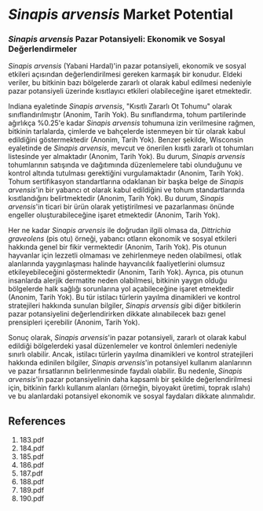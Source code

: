 # *Sinapis arvensis* Market Potential

### *Sinapis arvensis* Pazar Potansiyeli: Ekonomik ve Sosyal Değerlendirmeler

*Sinapis arvensis* (Yabani Hardal)'in pazar potansiyeli, ekonomik ve sosyal etkileri açısından değerlendirilmesi gereken karmaşık bir konudur. Eldeki veriler, bu bitkinin bazı bölgelerde zararlı ot olarak kabul edilmesi nedeniyle pazar potansiyeli üzerinde kısıtlayıcı etkileri olabileceğine işaret etmektedir.

Indiana eyaletinde *Sinapis arvensis*, "Kısıtlı Zararlı Ot Tohumu" olarak sınıflandırılmıştır (Anonim, Tarih Yok). Bu sınıflandırma, tohum partilerinde ağırlıkça %0.25'e kadar *Sinapis arvensis* tohumuna izin verilmesine rağmen, bitkinin tarlalarda, çimlerde ve bahçelerde istenmeyen bir tür olarak kabul edildiğini göstermektedir (Anonim, Tarih Yok). Benzer şekilde, Wisconsin eyaletinde de *Sinapis arvensis*, mevcut ve önerilen kısıtlı zararlı ot tohumları listesinde yer almaktadır (Anonim, Tarih Yok). Bu durum, *Sinapis arvensis* tohumlarının satışında ve dağıtımında düzenlemelere tabi olunduğunu ve kontrol altında tutulması gerektiğini vurgulamaktadır (Anonim, Tarih Yok). Tohum sertifikasyon standartlarına odaklanan bir başka belge de *Sinapis arvensis*'in bir yabancı ot olarak kabul edildiğini ve tohum standartlarında kısıtlandığını belirtmektedir (Anonim, Tarih Yok). Bu durum, *Sinapis arvensis*'in ticari bir ürün olarak yetiştirilmesi ve pazarlanması önünde engeller oluşturabileceğine işaret etmektedir (Anonim, Tarih Yok).

Her ne kadar *Sinapis arvensis* ile doğrudan ilgili olmasa da, *Dittrichia graveolens* (pis otu) örneği, yabancı otların ekonomik ve sosyal etkileri hakkında genel bir fikir vermektedir (Anonim, Tarih Yok). Pis otunun hayvanlar için lezzetli olmaması ve zehirlenmeye neden olabilmesi, otlak alanlarında yaygınlaşması halinde hayvancılık faaliyetlerini olumsuz etkileyebileceğini göstermektedir (Anonim, Tarih Yok). Ayrıca, pis otunun insanlarda alerjik dermatite neden olabilmesi, bitkinin yaygın olduğu bölgelerde halk sağlığı sorunlarına yol açabileceğine işaret etmektedir (Anonim, Tarih Yok). Bu tür istilacı türlerin yayılma dinamikleri ve kontrol stratejileri hakkında sunulan bilgiler, *Sinapis arvensis* gibi diğer bitkilerin pazar potansiyelini değerlendirirken dikkate alınabilecek bazı genel prensipleri içerebilir (Anonim, Tarih Yok).

Sonuç olarak, *Sinapis arvensis*'in pazar potansiyeli, zararlı ot olarak kabul edildiği bölgelerdeki yasal düzenlemeler ve kontrol önlemleri nedeniyle sınırlı olabilir. Ancak, istilacı türlerin yayılma dinamikleri ve kontrol stratejileri hakkında edinilen bilgiler, *Sinapis arvensis*'in potansiyel kullanım alanlarının ve pazar fırsatlarının belirlenmesinde faydalı olabilir. Bu nedenle, *Sinapis arvensis*'in pazar potansiyelinin daha kapsamlı bir şekilde değerlendirilmesi için, bitkinin farklı kullanım alanları (örneğin, biyoyakıt üretimi, toprak ıslahı) ve bu alanlardaki potansiyel ekonomik ve sosyal faydaları dikkate alınmalıdır.


## References

1. 183.pdf
2. 184.pdf
3. 185.pdf
4. 186.pdf
5. 187.pdf
6. 188.pdf
7. 189.pdf
8. 190.pdf
